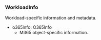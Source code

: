 ### WorkloadInfo
Workload-specific information and metadata.

- o365Info: O365Info
  - M365 object-specific information.
